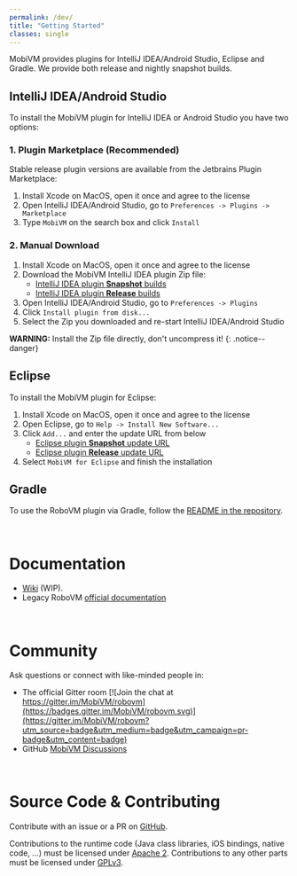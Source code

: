 ```yaml
---
permalink: /dev/
title: "Getting Started"
classes: single
---
```


MobiVM provides plugins for IntelliJ IDEA/Android Studio, Eclipse and Gradle. We provide both release and nightly snapshot builds.

## IntelliJ IDEA/Android Studio

To install the MobiVM plugin for IntelliJ IDEA or Android Studio you have two options:

### 1. Plugin Marketplace (Recommended)
Stable release plugin versions are available from the Jetbrains Plugin Marketplace:

1. Install Xcode on MacOS, open it once and agree to the license
2. Open IntelliJ IDEA/Android Studio, go to `Preferences -> Plugins -> Marketplace`
3. Type `MobiVM` on the search box and click `Install`

### 2. Manual Download

1. Install Xcode on MacOS, open it once and agree to the license
2. Download the MobiVM IntelliJ IDEA plugin Zip file:
    - [IntelliJ IDEA plugin **Snapshot** builds](/downloads.html?prefix=snapshots/idea)
    - [IntelliJ IDEA plugin **Release** builds](/downloads.html?prefix=releases/idea)
3. Open IntelliJ IDEA/Android Studio, go to `Preferences -> Plugins`
4. Click `Install plugin from disk...`
5. Select the Zip you downloaded and re-start IntelliJ IDEA/Android Studio

**WARNING:** Install the Zip file directly, don't uncompress it!
{: .notice--danger}

## Eclipse

To install the MobiVM plugin for Eclipse:

1. Install Xcode on MacOS, open it once and agree to the license
2. Open Eclipse, go to `Help -> Install New Software...`
3. Click `Add...` and enter the update URL from below
    - [Eclipse plugin **Snapshot** update URL]()
    - [Eclipse plugin **Release** update URL]()
4. Select `MobiVM for Eclipse` and finish the installation

## Gradle

To use the RoboVM plugin via Gradle, follow the [README in the repository](https://github.com/MobiDevelop/robovm/tree/master/plugins/gradle).

<br/>

# Documentation

- [Wiki](https://github.com/mobidevelop/robovm/wiki) (WIP).
- Legacy RoboVM [official documentation](http://robovm.mobidevelop.com/docs/en/)

<br/>

# Community
Ask questions or connect with like-minded people in:

- The official Gitter room [![Join the chat at https://gitter.im/MobiVM/robovm](https://badges.gitter.im/MobiVM/robovm.svg)](https://gitter.im/MobiVM/robovm?utm_source=badge&utm_medium=badge&utm_campaign=pr-badge&utm_content=badge)
- GitHub [MobiVM Discussions](https://github.com/MobiVM/robovm/discussions)

<br/>

# Source Code & Contributing

Contribute with an issue or a PR on [GitHub](https://github.com/mobidevelop/robovm).

Contributions to the runtime code (Java class libraries, iOS bindings, native code, ...) must be licensed under [Apache 2](http://www.apache.org/licenses/LICENSE-2.0). Contributions to any other parts must be licensed under [GPLv3](http://www.gnu.org/licenses/quick-guide-gplv3.en.html).
